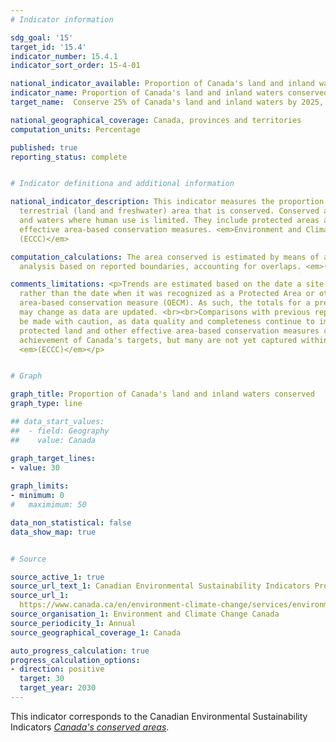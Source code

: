 ```yaml
---
# Indicator information

sdg_goal: '15'
target_id: '15.4'
indicator_number: 15.4.1
indicator_sort_order: 15-4-01

national_indicator_available: Proportion of Canada's land and inland waters conserved
indicator_name: Proportion of Canada's land and inland waters conserved
target_name:  Conserve 25% of Canada's land and inland waters by 2025, working towards 30% by 2030

national_geographical_coverage: Canada, provinces and territories
computation_units: Percentage

published: true
reporting_status: complete


# Indicator definitiona and additional information

national_indicator_description: This indicator measures the proportion of Canada's
  terrestrial (land and freshwater) area that is conserved. Conserved areas are lands
  and waters where human use is limited. They include protected areas as well as other
  effective area-based conservation measures. <em>Environment and Climate Change Canada
  (ECCC)</em>

computation_calculations: The area conserved is estimated by means of a geographical
  analysis based on reported boundaries, accounting for overlaps. <em>(ECCC)</em>

comments_limitations: <p>Trends are estimated based on the date a site was established,
  rather than the date when it was recognized as a Protected Area or other effective
  area-based conservation measure (OECM). As such, the totals for a previous year
  may change as data are updated. <br><br>Comparisons with previous reports should
  be made with caution, as data quality and completeness continue to improve. Privately
  protected land and other effective area-based conservation measures contribute to
  achievement of Canada's targets, but many are not yet captured within the database.
  <em>(ECCC)</em></p>


# Graph

graph_title: Proportion of Canada's land and inland waters conserved
graph_type: line

## data_start_values:
##  - field: Geography
##    value: Canada

graph_target_lines:
- value: 30
    
graph_limits:
- minimum: 0
#   maximimum: 50

data_non_statistical: false
data_show_map: true


# Source

source_active_1: true
source_url_text_1: Canadian Environmental Sustainability Indicators Program, Canada's conserved areas
source_url_1: 
  https://www.canada.ca/en/environment-climate-change/services/environmental-indicators/conserved-areas.html
source_organisation_1: Environment and Climate Change Canada
source_periodicity_1: Annual
source_geographical_coverage_1: Canada

auto_progress_calculation: true
progress_calculation_options:
- direction: positive
  target: 30
  target_year: 2030
---
```

This indicator corresponds to the Canadian Environmental Sustainability Indicators <a href="https://www.canada.ca/en/environment-climate-change/services/environmental-indicators/conserved-areas.html"> <em>Canada's conserved areas</em></a>.
